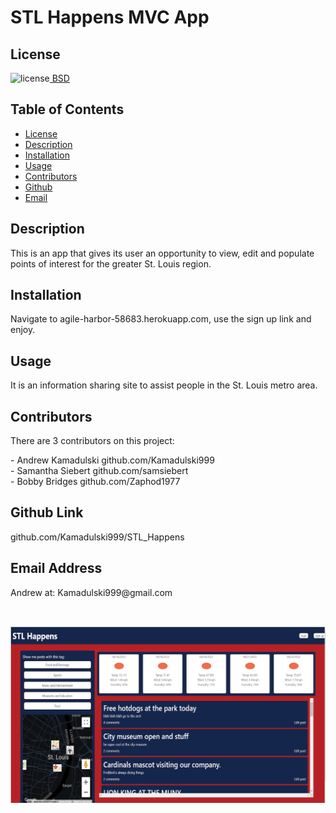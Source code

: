 #  <h1>STL Happens MVC App</h1><h2> License </h2>
![license](https://img.shields.io/badge/License-BSD_3--Clause-blue.svg)[  BSD](https://opensource.org/licenses/BSD-3-Clause)<h2> Table of Contents </h2> 
- [License](#license) 
- [Description](#description) 
- [Installation](#installation) 
- [Usage](#usage) 
- [Contributors](#contributors) 
- [Github](#github) 
- [Email](#email) 
<h2>Description</h2> <p>This is an app that gives its user an opportunity to view, edit and populate points of interest for the greater St. Louis region.</p><h2>Installation</h2> <p>Navigate to <a>agile-harbor-58683.herokuapp.com</a>, use the sign up link and enjoy.</p><h2>Usage</h2> <p>It is an information sharing site to assist people in the St. Louis metro area.</p>
<h2>Contributors</h2> <p>There are 3 contributors on this project:</p>
- Andrew Kamadulski  <a>github.com/Kamadulski999</a><br> 
- Samantha Siebert  <a>github.com/samsiebert</a><br> 
- Bobby Bridges  <a>github.com/Zaphod1977</a><br><h2>Github Link</h2> <a>github.com/Kamadulski999/STL_Happens</a><h2>Email Address</h2><p>Andrew at: Kamadulski999@gmail.com</p><br><p> <img src="https://github.com/Kamadulski999/STL_Happens/blob/develop/public/images/STL_Happens%20screenshot.PNG" width="800" /></p>